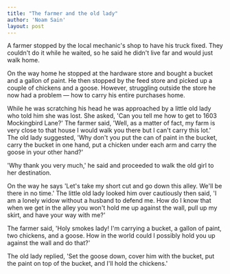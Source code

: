 ```yaml
---
title: "The farmer and the old lady"
author: 'Noam Sain'
layout: post
---
```


A farmer stopped by the local mechanic's shop to have his truck fixed. They couldn't do it while he waited, so he said he didn't live far and would just walk home.

On the way home he stopped at the hardware store and bought a bucket and a gallon of paint. He then stopped by the feed store and picked up a couple of chickens and a goose. However, struggling outside the store he now had a problem — how to carry his entire purchases home.

While he was scratching his head he was approached by a little old lady who told him she was lost. She asked, 'Can you tell me how to get to 1603 Mockingbird Lane?' The farmer said, 'Well, as a matter of fact, my farm is very close to that house I would walk you there but I can't carry this lot.' The old lady suggested, 'Why don't you put the can of paint in the bucket, carry the bucket in one hand, put a chicken under each arm and carry the goose in your other hand?'

'Why thank you very much,' he said and proceeded to walk the old girl to her destination.

On the way he says 'Let's take my short cut and go down this alley. We'll be there in no time.' The little old lady looked him over cautiously then said, 'I am a lonely widow without a husband to defend me. How do I know that when we get in the alley you won't hold me up against the wall, pull up my skirt, and have your way with me?'

The farmer said, 'Holy smokes lady! I'm carrying a bucket, a gallon of paint, two chickens, and a goose. How in the world could I possibly hold you up against the wall and do that?'

The old lady replied, 'Set the goose down, cover him with the bucket, put the paint on top of the bucket, and I'll hold the chickens.'
